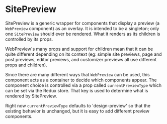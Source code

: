 # SitePreview

SitePreview is a generic wrapper for components that display a preview (a `WebPreview` component) as an overlay. It is intended to be a singleton; only one `SitePreview` should ever be rendered. What it renders as its children is controlled by its props.

WebPreview's many props and support for children mean that it can be quite different depending on its context (eg: simple site previews, page and post previews, editor previews, and customizer previews all use different props and children).

Since there are many different ways that `WebPreview` can be used, this component acts as a container to decide which components appear. The component choice is controlled via a prop called `currentPreviewType` which can be set via the Redux store. That key is used to determine what is rendered by SitePreview.

Right now `currentPreviewType` defaults to 'design-preview' so that the existing behavior is unchanged, but it is easy to add different preview components.
